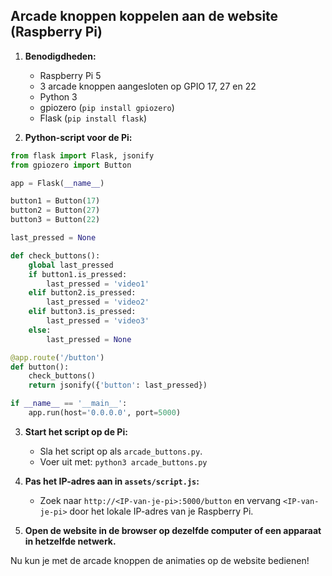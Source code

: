 ## Arcade knoppen koppelen aan de website (Raspberry Pi)

1. **Benodigdheden:**
   - Raspberry Pi 5
   - 3 arcade knoppen aangesloten op GPIO 17, 27 en 22
   - Python 3
   - gpiozero (`pip install gpiozero`)
   - Flask (`pip install flask`)

2. **Python-script voor de Pi:**

```python
from flask import Flask, jsonify
from gpiozero import Button

app = Flask(__name__)

button1 = Button(17)
button2 = Button(27)
button3 = Button(22)

last_pressed = None

def check_buttons():
    global last_pressed
    if button1.is_pressed:
        last_pressed = 'video1'
    elif button2.is_pressed:
        last_pressed = 'video2'
    elif button3.is_pressed:
        last_pressed = 'video3'
    else:
        last_pressed = None

@app.route('/button')
def button():
    check_buttons()
    return jsonify({'button': last_pressed})

if __name__ == '__main__':
    app.run(host='0.0.0.0', port=5000)
```

3. **Start het script op de Pi:**
   - Sla het script op als `arcade_buttons.py`.
   - Voer uit met: `python3 arcade_buttons.py`

4. **Pas het IP-adres aan in `assets/script.js`:**
   - Zoek naar `http://<IP-van-je-pi>:5000/button` en vervang `<IP-van-je-pi>` door het lokale IP-adres van je Raspberry Pi.

5. **Open de website in de browser op dezelfde computer of een apparaat in hetzelfde netwerk.**

Nu kun je met de arcade knoppen de animaties op de website bedienen! 